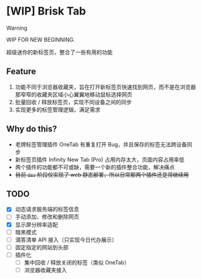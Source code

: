 # [WIP] Brisk Tab

> [!WARNING]
> WIP FOR NEW BEGINNING.

超级迷你的新标签页，整合了一些有用的功能

## Feature

1. 功能不同于浏览器收藏夹，旨在打开新标签页快速找到网页，而不是在浏览器那窄窄的收藏夹区域小心翼翼地移动鼠标选择网页
2. 批量回收 / 释放标签页，实现不同设备之间的同步
3. 实现更多的标签管理逻辑，满足需求

## Why do this?

- 老牌标签管理插件 OneTab 有重复打开 Bug，并且保存的标签无法跨设备同步
- 新标签页插件 Infinity New Tab (Pro) 占用内存太大，页面内容占用率低
- 两个插件的功能都不可或缺，需要一个新的插件整合功能，解决痛点
- ~~目前 `dev` 阶段仅实现了 web 静态部署，所以日常那两个插件还是得继续用~~

## TODO

- [x] 动态请求服务端的标签信息
- [ ] 手动添加、修改和删除网页
- [x] 显示屏分辨率适配
- [ ] 暗黑模式
- [ ] 滴答清单 API 接入（只实现今日代办展示）
- [ ] 固定指定的网站到头部
- [ ] 插件化
  - [ ] 集中回收 / 释放关闭的标签（类似 OneTab）
  - [ ] 浏览器收藏夹接入
